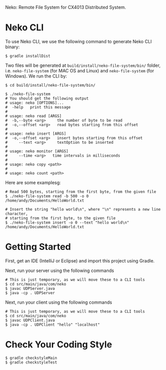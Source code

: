 Neko: Remote File System for CX4013 Distributed System.

# Neko CLI

To use Neko CLI, we use the following command to generate Neko CLI binary:

```Shell
$ gradle installDist
```

Two files will be generated at `build/install/neko-file-system/bin/` folder, i.e. `neko-file-system` (for MAC OS
and Linux) and `neko-file-system` (for Windows). We run the CLI by:

```Shell
$ cd build/install/neko-file-system/bin/

$ ./neko-file-system
# You should get the following output
# usage: neko [OPTIONS]...
#  -help   print this message
#
# usage: neko read [ARGS]
#  -b,--byte <arg>     the number of byte to be read
#  -o,--offset <arg>   read bytes starting from this offset
#
# usage: neko insert [ARGS]
#  -o,--offset <arg>   insert bytes starting from this offset
#     --text <arg>     textOption to be inserted
#
# usage: neko monitor [ARGS]
#     --time <arg>   time intervals in milliseconds
#
# usage: neko copy <path>
#
# usage: neko count <path>
```

Here are some examplesg:

```Shell
# Read 500 bytes, starting from the first byte, from the given file
$ ./neko-file-system read -b 500 -o 0 /home/andy/Documents/HelloWorld.txt

# Insert the string "hello world\n", where "\n" represents a new line character,
# starting from the first byte, to the given file
$ ./neko-file-system insert -o 0 --text "hello world\n" /home/andy/Documents/HelloWorld.txt
```

# Getting Started

First, get an IDE (IntelliJ or Eclipse) and import this project using Gradle. 

Next, run your server using the following commands

```Shell
# This is just temporary, as we will move these to a CLI tools
$ cd src/main/java/com/neko
$ javac UDPServer.java
$ java -cp . UDPServer
```

Next, run your client using the following commands

```Shell
# This is just temporary, as we will move these to a CLI tools
$ cd src/main/java/com/neko
$ javac UDPClient.java
$ java -cp . UDPClient "hello" "localhost"
```

# Check Your Coding Style

```Shell
$ gradle checkstyleMain
$ gradle checkstyleTest
```
